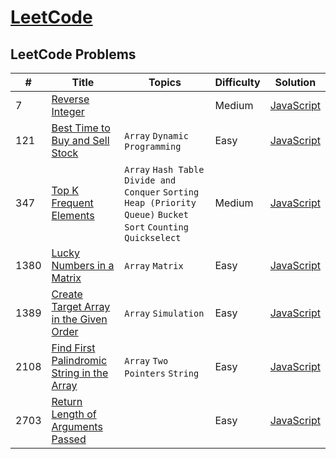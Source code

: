 # [LeetCode](https://leetcode.com/problemset/all/)

## LeetCode Problems

| #    | Title                                                                                                                   | Topics                                                                                                             | Difficulty | Solution                                                                                    |
| ---- | ----------------------------------------------------------------------------------------------------------------------- | ------------------------------------------------------------------------------------------------------------------ | ---------- | ------------------------------------------------------------------------------------------- |
| 7    | [Reverse Integer](https://leetcode.com/problems/reverse-integer/)                                                       |                                                                                                                    | Medium     | [JavaScript](https://github.com/facindito/leetcode-solutions/blob/master/Solutions/7.js)    |
| 121  | [Best Time to Buy and Sell Stock](https://leetcode.com/problems/best-time-to-buy-and-sell-stock/)                       | `Array` `Dynamic Programming`                                                                                      | Easy       | [JavaScript](https://github.com/facindito/leetcode-solutions/blob/master/Solutions/121.js)  |
| 347  | [Top K Frequent Elements](https://leetcode.com/problems/top-k-frequent-elements/description/)                           | `Array` `Hash Table` `Divide and Conquer` `Sorting` `Heap (Priority Queue)` `Bucket Sort` `Counting` `Quickselect` | Medium     | [JavaScript](https://github.com/facindito/leetcode-solutions/blob/master/Solutions/347.js)  |
| 1380 | [Lucky Numbers in a Matrix](https://leetcode.com/problems/lucky-numbers-in-a-matrix/)                                   | `Array` `Matrix`                                                                                                   | Easy       | [JavaScript](https://github.com/facindito/leetcode-solutions/blob/master/Solutions/1380.js) |
| 1389 | [Create Target Array in the Given Order](https://leetcode.com/problems/create-target-array-in-the-given-order/)         | `Array` `Simulation`                                                                                               | Easy       | [JavaScript](https://github.com/facindito/leetcode-solutions/blob/master/Solutions/1389.js) |
| 2108 | [Find First Palindromic String in the Array](https://leetcode.com/problems/find-first-palindromic-string-in-the-array/) | `Array` `Two Pointers` `String`                                                                                    | Easy       | [JavaScript](https://github.com/facindito/leetcode-solutions/blob/master/Solutions/2108.js) |
| 2703 | [Return Length of Arguments Passed](https://leetcode.com/problems/return-length-of-arguments-passed/description/)       |                                                                                                                    | Easy       | [JavaScript](https://github.com/facindito/leetcode-solutions/blob/master/Solutions/2703.js) |
